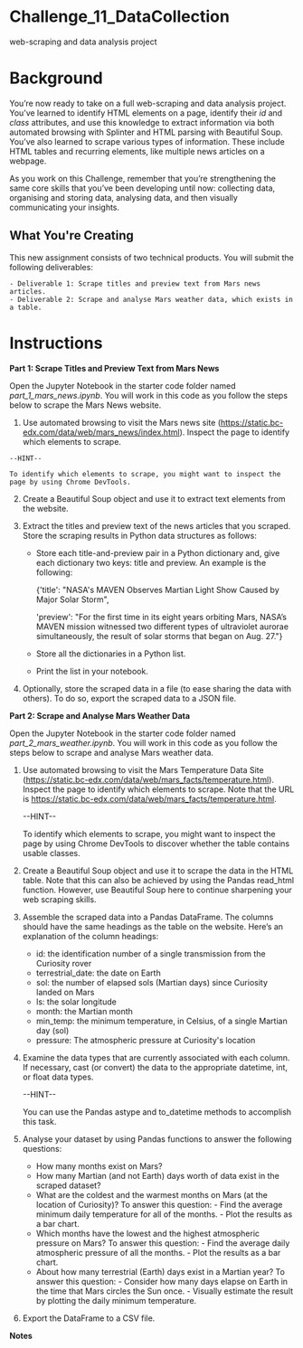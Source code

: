 # Challenge_11_DataCollection
web-scraping and data analysis project 

# Background

You’re now ready to take on a full web-scraping and data analysis project. You’ve learned to identify HTML elements on a page, identify their *id* and *class* attributes, and use this knowledge to extract information via both automated browsing with Splinter and HTML parsing with Beautiful Soup. You’ve also learned to scrape various types of information. These include HTML tables and recurring elements, like multiple news articles on a webpage.

As you work on this Challenge, remember that you’re strengthening the same core skills that you’ve been developing until now: collecting data, organising and storing data, analysing data, and then visually communicating your insights.

**What You're Creating**
--------------------------
This new assignment consists of two technical products. You will submit the following deliverables:

    - Deliverable 1: Scrape titles and preview text from Mars news articles.
    - Deliverable 2: Scrape and analyse Mars weather data, which exists in a table.


# Instructions

**Part 1: Scrape Titles and Preview Text from Mars News**

Open the Jupyter Notebook in the starter code folder named *part_1_mars_news.ipynb*. You will work in this code as you follow the steps below to scrape the Mars News website.

  1. Use automated browsing to visit the Mars news site (https://static.bc-edx.com/data/web/mars_news/index.html). Inspect the page to identify which elements to scrape.

    --HINT--
    
    To identify which elements to scrape, you might want to inspect the page by using Chrome DevTools.

  2. Create a Beautiful Soup object and use it to extract text elements from the website.
  3. Extract the titles and preview text of the news articles that you scraped. Store the scraping results in Python data structures as follows:
       - Store each title-and-preview pair in a Python dictionary and, give each dictionary two keys: title and preview. An example is the following:

           {'title': "NASA's MAVEN Observes Martian Light Show Caused by Major Solar Storm",
         
           'preview': "For the first time in its eight years orbiting Mars, NASA’s MAVEN mission witnessed two different types of ultraviolet aurorae simultaneously, the result of solar storms that began on Aug. 27."}

        - Store all the dictionaries in a Python list.
        - Print the list in your notebook.

  4. Optionally, store the scraped data in a file (to ease sharing the data with others). To do so, export the scraped data to a JSON file.

**Part 2: Scrape and Analyse Mars Weather Data**

Open the Jupyter Notebook in the starter code folder named *part_2_mars_weather.ipynb*. You will work in this code as you follow the steps below to scrape and analyse Mars weather data.

  1. Use automated browsing to visit the Mars Temperature Data Site (https://static.bc-edx.com/data/web/mars_facts/temperature.html). Inspect the page to identify which elements to scrape. Note that the URL is https://static.bc-edx.com/data/web/mars_facts/temperature.html.

      --HINT--
      
      To identify which elements to scrape, you might want to inspect the page by using Chrome DevTools to discover whether the table contains usable classes.

  2. Create a Beautiful Soup object and use it to scrape the data in the HTML table. Note that this can also be achieved by using the Pandas read_html function. However, use Beautiful Soup here to continue sharpening your web scraping skills.

  3. Assemble the scraped data into a Pandas DataFrame. The columns should have the same headings as the table on the website. Here’s an explanation of the column headings:

      - id: the identification number of a single transmission from the Curiosity rover
      - terrestrial_date: the date on Earth
      - sol: the number of elapsed sols (Martian days) since Curiosity landed on Mars
      - ls: the solar longitude
      - month: the Martian month
      - min_temp: the minimum temperature, in Celsius, of a single Martian day (sol)
      - pressure: The atmospheric pressure at Curiosity's location

  4. Examine the data types that are currently associated with each column. If necessary, cast (or convert) the data to the appropriate datetime, int, or float data types.

      --HINT--
     
      You can use the Pandas astype and to_datetime methods to accomplish this task.

  4. Analyse your dataset by using Pandas functions to answer the following questions:

      - How many months exist on Mars?
      - How many Martian (and not Earth) days worth of data exist in the scraped dataset?
      - What are the coldest and the warmest months on Mars (at the location of Curiosity)? To answer this question:
            - Find the average minimum daily temperature for all of the months.
            - Plot the results as a bar chart.
      - Which months have the lowest and the highest atmospheric pressure on Mars? To answer this question:
            - Find the average daily atmospheric pressure of all the months.
            - Plot the results as a bar chart.
      - About how many terrestrial (Earth) days exist in a Martian year? To answer this question:
            - Consider how many days elapse on Earth in the time that Mars circles the Sun once.
            - Visually estimate the result by plotting the daily minimum temperature.
  6. Export the DataFrame to a CSV file.


**Notes**

